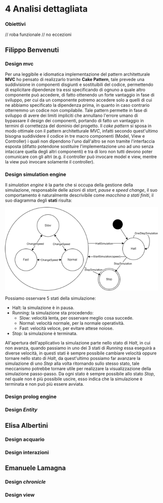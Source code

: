 # 4 Analisi dettagliata

### Obiettivi
// roba funzionale
// no eccezioni

## Filippo Benvenuti

### Design mvc
Per una leggibile e idiomatica implementazione del pattern architetturale **MVC** ho pensato di realizzarlo tramite **Cake Pattern**, tale prevede una suddivisione in componenti disgiunti e sostituibili del codice, permettendo di esplicitare dipendenze tra essi specificando di ognuno a quale altro componente può accedere, di fatto ottenendo un forte vantaggio in fase di sviluppo, per cui da un componente potremo accedere solo a quelli di cui ne abbiamo specificato la dipendenza prima, in quanto in caso contrario otterremmo un codice non compilabile.
Tale pattern permette in fase di sviluppo di avere dei limiti impliciti che annullano l'errore umano di bypassare il design dei componenti, portando di fatto un vantaggio in termini di correttezza del dominio del progetto.
Il *cake pattern* si sposa in modo ottimale con il pattern architetturale *MVC*, infatti secondo quest'ultimo bisogna suddividere il codice in tre macro componenti (Model, View e Controller) i quali non dipendono l'uno dall'altro se non tramite l'interfaccia esposta (difatto potendone sostituire l'implementazione uno ad uno senza intaccare quella degli altri componenti) e tra di loro non tutti devono poter comunicare con gli altri (e.g. il controller può invocare model e view, mentre la view può invocare solamente il controller).

### Design simulation engine
Il *simulation engine* è la parte che si occupa della gestione della simulazione, responsabile delle azioni di *start*, *pause* e *speed change*, il suo comportamento è naturalmente descrivibile come *macchina a stati finiti*, il suo diagramma degli **stati** risulta:

![simEngineState](img/sim_engine_state.png)

Possiamo osservare 5 stati della simulazione:
- Halt: la simulazione è in pausa.
- Running: la simulazione sta procedendo:
  - Slow: velocità lenta, per osservare meglio cosa succede.
  - Normal: velocità normale, per la normale operatività.
  - Fast: velocità veloce, per evitare attese noiose.
- Stop: la simulazione è terminata.

All'apertura dell'applicativo la simulazione parte nello stato di *Halt*, in cui non avanza, quando passiamo in uno dei 3 stati di *Running* essa eseguirà a diverse velocità, in questi stati è sempre possibile cambiare velocità oppure tornare nello stato di *Halt*, da quest'ultimo possiamo far avanzare la simulazione di uno *Step* alla volta ritornando sullo stesso stato, tale meccanismo potrebbe tornare utile per realizzare la visualizzazione della simulazione passo-passo.
Da ogni stato è sempre possibile allo stato *Stop*, nel quale non è più possibile uscire, esso indica che la simulazione è terminata e non può più essere avviata.

### Design prolog engine

### Design *Entity*

## Elisa Albertini

### Design acquario

### Design interazioni

## Emanuele Lamagna

### Design *chronicle*

### Design view